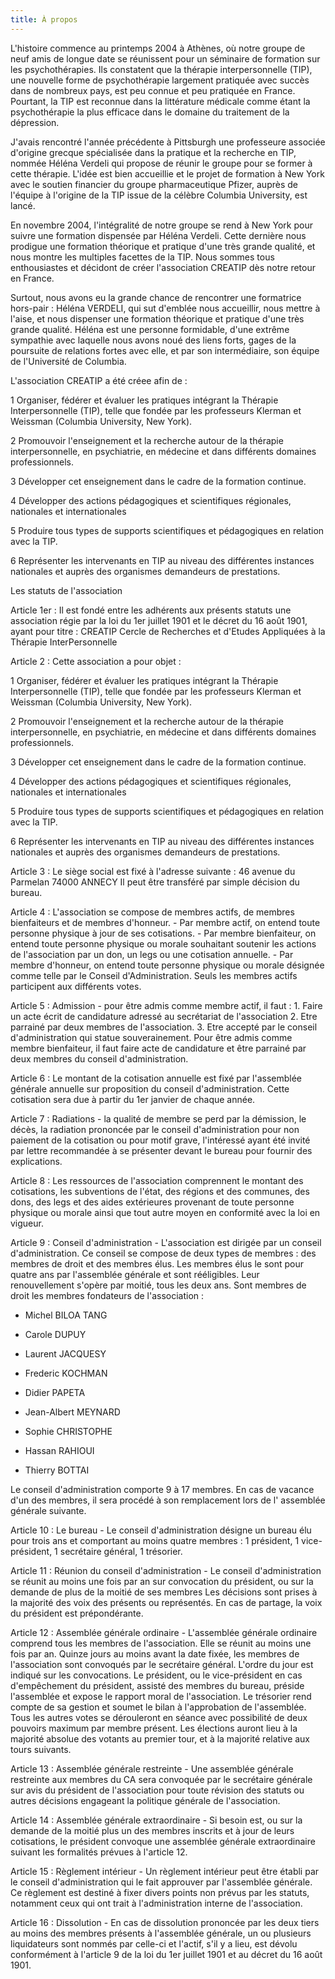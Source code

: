 ```yaml
---
title: À propos
---
```


L'histoire commence au printemps 2004 à Athènes, où notre groupe de neuf amis de longue date se réunissent pour un séminaire de formation sur les psychothérapies. Ils constatent que la thérapie interpersonnelle (TIP), une nouvelle forme de psychothérapie largement pratiquée avec succès dans de nombreux pays, est peu connue et peu pratiquée en France. Pourtant, la TIP est reconnue dans la littérature médicale comme étant la psychothérapie la plus efficace dans le domaine du traitement de la dépression.

J'avais rencontré l'année précédente à Pittsburgh une professeure associée d'origine grecque spécialisée dans la pratique et la recherche en TIP, nommée Héléna Verdeli qui propose de réunir le groupe pour se former à cette thérapie. L'idée est bien accueillie et le projet de formation à New York avec le soutien financier du groupe pharmaceutique Pfizer, auprès de l'équipe à l'origine de la TIP issue de la célèbre Columbia University, est lancé.

En novembre 2004, l'intégralité de notre groupe se rend à New York pour suivre une formation dispensée par Héléna Verdeli. Cette dernière nous prodigue une formation théorique et pratique d'une très grande qualité, et nous montre les multiples facettes de la TIP. Nous sommes tous enthousiastes et décidont de créer l'association CREATIP dès notre retour en France.

Surtout, nous avons eu la grande chance de rencontrer une formatrice hors-pair : Héléna VERDELI, qui sut d'emblée nous accueillir, nous mettre à l'aise, et nous dispenser une formation théorique et pratique d'une très grande qualité. Héléna est une personne formidable, d'une extrême sympathie avec laquelle nous avons noué des liens forts, gages de la poursuite de relations fortes avec elle, et par son intermédiaire, son équipe de l'Université de Columbia.

L'association CREATIP a été créee afin de :



1 Organiser, fédérer et évaluer les pratiques intégrant la Thérapie Interpersonnelle (TIP), telle que fondée par les professeurs Klerman et Weissman (Columbia University, New York).

2 Promouvoir l'enseignement et la recherche autour de la thérapie interpersonnelle, en psychiatrie, en médecine et dans différents domaines professionnels.

3 Développer cet enseignement dans le cadre de la formation continue.

4 Développer des actions pédagogiques et scientifiques régionales, nationales et internationales

5 Produire tous types de supports scientifiques et pédagogiques en relation avec la TIP.

6 Représenter les intervenants en TIP au niveau des différentes instances nationales et auprès des organismes demandeurs de prestations.







Les statuts de l'association

Article 1er : Il est fondé entre les adhérents aux présents statuts une association régie par la loi du 1er juillet 1901 et le décret du 16 août 1901, ayant pour titre : CREATIP Cercle de Recherches et d'Etudes Appliquées à la Thérapie InterPersonnelle



Article 2 : Cette association a pour objet :

1 Organiser, fédérer et évaluer les pratiques intégrant la Thérapie Interpersonnelle (TIP), telle que fondée par les professeurs Klerman et Weissman (Columbia University, New York).

2 Promouvoir l'enseignement et la recherche autour de la thérapie interpersonnelle, en psychiatrie, en médecine et dans différents domaines professionnels.

3 Développer cet enseignement dans le cadre de la formation continue.

4 Développer des actions pédagogiques et scientifiques régionales, nationales et internationales

5 Produire tous types de supports scientifiques et pédagogiques en relation avec la TIP.

6 Représenter les intervenants en TIP au niveau des différentes instances nationales et auprès des organismes demandeurs de prestations.



Article 3 : Le siège social est fixé à l'adresse suivante : 46 avenue du Parmelan 74000 ANNECY Il peut être transféré par simple décision du bureau.

Article 4 : L'association se compose de membres actifs, de membres bienfaiteurs et de membres d'honneur. - Par membre actif, on entend toute personne physique à jour de ses cotisations. - Par membre bienfaiteur, on entend toute personne physique ou morale souhaitant soutenir les actions de l'association par un don, un legs ou une cotisation annuelle. - Par membre d'honneur, on entend toute personne physique ou morale désignée comme telle par le Conseil d'Administration. Seuls les membres actifs participent aux différents votes.

Article 5 : Admission - pour être admis comme membre actif, il faut : 1. Faire un acte écrit de candidature adressé au secrétariat de l'association 2. Etre parrainé par deux membres de l'association. 3. Etre accepté par le conseil d'administration qui statue souverainement. Pour être admis comme membre bienfaiteur, il faut faire acte de candidature et être parrainé par deux membres du conseil d'administration.

Article 6 : Le montant de la cotisation annuelle est fixé par l'assemblée générale annuelle sur proposition du conseil d'administration. Cette cotisation sera due à partir du 1er janvier de chaque année.

Article 7 : Radiations - la qualité de membre se perd par la démission, le décès, la radiation prononcée par le conseil d'administration pour non paiement de la cotisation ou pour motif grave, l'intéressé ayant été invité par lettre recommandée à se présenter devant le bureau pour fournir des explications.

Article 8 : Les ressources de l'association comprennent le montant des cotisations, les subventions de l'état, des régions et des communes, des dons, des legs et des aides extérieures provenant de toute personne physique ou morale ainsi que tout autre moyen en conformité avec la loi en vigueur.

Article 9 : Conseil d'administration - L'association est dirigée par un conseil d'administration. Ce conseil se compose de deux types de membres : des membres de droit et des membres élus. Les membres élus le sont pour quatre ans par l'assemblée générale et sont rééligibles. Leur renouvellement s'opère par moitié, tous les deux ans. Sont membres de droit les membres fondateurs de l'association :

- Michel BILOA TANG

- Carole DUPUY

- Laurent JACQUESY

- Frederic KOCHMAN

- Didier PAPETA

- Jean-Albert MEYNARD

- Sophie CHRISTOPHE

- Hassan RAHIOUI

- Thierry BOTTAI

Le conseil d'administration comporte 9 à 17 membres. En cas de vacance d'un des membres, il sera procédé à son remplacement lors de l' assemblée générale suivante.

Article 10 : Le bureau - Le conseil d'administration désigne un bureau élu pour trois ans et comportant au moins quatre membres : 1 président, 1 vice-président, 1 secrétaire général, 1 trésorier.

Article 11 : Réunion du conseil d'administration - Le conseil d'administration se réunit au moins une fois par an sur convocation du président, ou sur la demande de plus de la moitié de ses membres Les décisions sont prises à la majorité des voix des présents ou représentés. En cas de partage, la voix du président est prépondérante.

Article 12 : Assemblée générale ordinaire - L'assemblée générale ordinaire comprend tous les membres de l'association. Elle se réunit au moins une fois par an. Quinze jours au moins avant la date fixée, les membres de l'association sont convoqués par le secrétaire général. L'ordre du jour est indiqué sur les convocations. Le président, ou le vice-président en cas d'empêchement du président, assisté des membres du bureau, préside l'assemblée et expose le rapport moral de l'association. Le trésorier rend compte de sa gestion et soumet le bilan à l'approbation de l'assemblée. Tous les autres votes se dérouleront en séance avec possibilité de deux pouvoirs maximum par membre présent. Les élections auront lieu à la majorité absolue des votants au premier tour, et à la majorité relative aux tours suivants.

Article 13 : Assemblée générale restreinte - Une assemblée générale restreinte aux membres du CA sera convoquée par le secrétaire générale sur avis du président de l'association pour toute révision des statuts ou autres décisions engageant la politique générale de l'association.

Article 14 : Assemblée générale extraordinaire - Si besoin est, ou sur la demande de la moitié plus un des membres inscrits et à jour de leurs cotisations, le président convoque une assemblée générale extraordinaire suivant les formalités prévues à l'article 12.

Article 15 : Règlement intérieur - Un règlement intérieur peut être établi par le conseil d'administration qui le fait approuver par l'assemblée générale. Ce règlement est destiné à fixer divers points non prévus par les statuts, notamment ceux qui ont trait à l'administration interne de l'association.

Article 16 : Dissolution - En cas de dissolution prononcée par les deux tiers au moins des membres présents à l'assemblée générale, un ou plusieurs liquidateurs sont nommés par celle-ci et l'actif, s'il y a lieu, est dévolu conformément à l'article 9 de la loi du 1er juillet 1901 et au décret du 16 août 1901.
